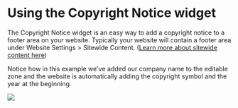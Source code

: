 # Using the Copyright Notice widget

The Copyright Notice widget is an easy way to add a copyright notice to a footer area on your website. Typically your website will contain a footer area under Website Settings > Sitewide Content. ([Learn more about sitewide content here](#working-with-sitewide-content-areas))

Notice how in this example we've added our company name to the editable zone and the website is automatically adding the copyright symbol and the year at the beginning.

<img src="help.php?img=copyright.png&amp;halfsize=true" srcset="help.php?img=copyright.png 2x"/>